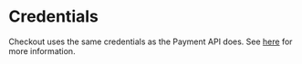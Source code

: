 # Credentials

<include from="Snippets-CheckoutAPI.md" element-id="snippet-header" />

Checkout uses the same credentials as the Payment API does. See [here](API-Credentials.md) for more information.